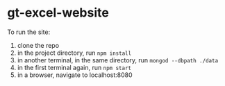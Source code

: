 # gt-excel-website

To run the site:<br />
1. clone the repo<br />
2. in the project directory, run `npm install`<br />
3. in another terminal, in the same directory, run `mongod --dbpath ./data`<br />
4. in the first terminal again, run `npm start`<br />
5. in a browser, navigate to localhost:8080<br />